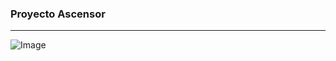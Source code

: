 ### Proyecto Ascensor
***

![Image](http://profesores.elo.utfsm.cl/~agv/elo329/1s17/Assignments/T1/source/stage1/ClassDiagram.png)
